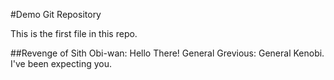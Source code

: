 #Demo Git Repository

This is the first file in this repo.

##Revenge of Sith
Obi-wan: Hello There!
General Grevious: General Kenobi.  I've been expecting you.
